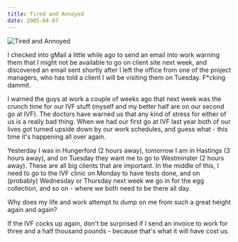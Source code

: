 ```yaml
---
title: Tired and Annoyed
date: 2005-04-07
---
```


![Tired and Annoyed](https://source.unsplash.com/hopX_jpVtRM/1600x900)

I checked into gMail a little while ago to send an email into work warning them that I might not be available to go on client site next week, and discovered an email sent shortly after I left the office from one of the project managers, who has told a client I will be visiting them on Tuesday. F*cking dammit.

I warned the guys at work a couple of weeks ago that next week was the crunch time for our IVF stuff (myself and my better half are on our second go at IVF). The doctors have warned us that any kind of stress for either of us is a really bad thing. When we had our first go at IVF last year both of our lives got turned upside down by our work schedules, and guess what - this time it's happening all over again.

Yesterday I was in Hungerford (2 hours away), tomorrow I am in Hastings (3 hours away), and on Tuesday they want me to go to Westminster (2 hours away). These are all big clients that are important. In the middle of this, I need to go to the IVF clinic on Monday to have tests done, and on (probably) Wednesday or Thursday next week we go in for the egg collection, and so on - where we both need to be there all day.

Why does my life and work attempt to dump on me from such a great height again and again?

If the IVF cocks up again, don't be surprised if I send an invoice to work for three and a half thousand pounds - because that's what it will have cost us.